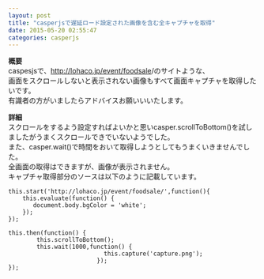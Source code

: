 ```yaml
---
layout: post
title: "casperjsで遅延ロード設定された画像を含む全キャプチャを取得"
date: 2015-05-20 02:55:47
categories: casperjs
---
```

<p><strong>概要</strong><br>
caspesjsで、<a href="http://lohaco.jp/event/foodsale" rel="nofollow">http://lohaco.jp/event/foodsale</a>/のサイトような、<br>
画面をスクロールしないと表示されない画像もすべて画面キャプチャを取得したいです。<br>
有識者の方がいましたらアドバイスお願いいいたします。</p>

<p><strong>詳細</strong><br>
スクロールをするよう設定すればよいかと思いcasper.scrollToBottom()を試しましたがうまくスクロールできでいないようでした。<br>
また、casper.wait()で時間をおいて取得しようとしてもうまくいきませんでした。<br>
全画面の取得はできますが、画像が表示されません。<br>
キャプチャ取得部分のソースは以下のように記載しています。</p>

<pre><code>this.start('http://lohaco.jp/event/foodsale/',function(){
    this.evaluate(function() {
       document.body.bgColor = 'white';
    });
});

this.then(function() {
        this.scrollToBottom();
        this.wait(1000,function() {
                           this.capture('capture.png');
                         });
});
</code></pre>
